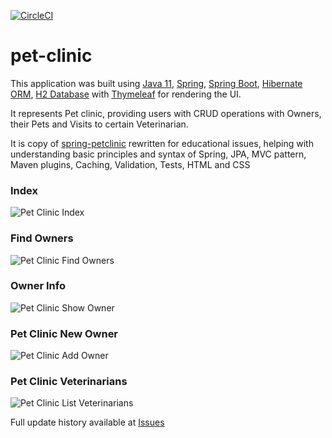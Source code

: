 [![CircleCI](https://circleci.com/gh/dm4nk/pet-clinic/tree/master.svg?style=svg&circle-token=786fd38fd00c2d100bf2203ea074a897e365dbe4)](https://circleci.com/gh/dm4nk/pet-clinic/tree/master)

# pet-clinic

This application was built using
[Java 11](https://jdk.java.net/11/),
[Spring](https://spring.io/),
[Spring Boot](https://spring.io/projects/spring-boot),
[Hibernate ORM](https://hibernate.org/),
[H2 Database](https://www.h2database.com/html/main.html)
with [Thymeleaf](https://www.thymeleaf.org/)
for rendering the UI.

It represents Pet clinic, providing users with CRUD operations with Owners, their Pets and Visits to certain
Veterinarian.

It is copy of [spring-petclinic](https://github.com/spring-projects/spring-petclinic)
rewritten for educational issues, helping with understanding basic principles and syntax of Spring, JPA, MVC pattern,
Maven plugins, Caching, Validation, Tests, HTML and CSS

### Index

![Pet Clinic Index](https://user-images.githubusercontent.com/80630476/149615604-642abfe1-a10f-48bf-8d41-3bc097e315eb.png)

### Find Owners

![Pet Clinic Find Owners](https://user-images.githubusercontent.com/80630476/149615592-c810cf11-7668-441b-8bb4-ada745c39325.png)

### Owner Info

![Pet Clinic Show Owner](https://user-images.githubusercontent.com/80630476/149615505-b56d1995-dc65-44c5-987d-2899e087aefe.png)

### Pet Clinic New Owner

![Pet Clinic Add Owner](https://user-images.githubusercontent.com/80630476/149615632-7f821101-361c-428d-b1f4-3c0c0a1ad314.png)

### Pet Clinic Veterinarians

![Pet Clinic List Veterinarians](https://user-images.githubusercontent.com/80630476/149615621-d63854c0-8581-4ac2-9ed4-2b889dad0481.png)

Full update history available at [Issues](https://github.com/dm4nk/pet-clinic/issues)